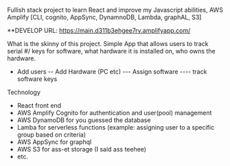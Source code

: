 Fullish stack project to learn React and improve my Javascript abilities, AWS Amplify [CLI, cognito, AppSync, DynamnoDB, Lambda, graphAL, S3]

**DEVELOP URL: https://main.d311b3ehgee7rv.amplifyapp.com/

What is the skinny of this project. Simple App that allows users to track serial #/ keys for software, what hardware it is installed on, who owns the hardware.

- Add users
-- Add Hardware (PC etc)
--- Assign software
---- track software keys

Technology

- React front end
- AWS Amplify Cognito for authentication and user(pool) management
- AWS DynamoDB for you guessed the database
- Lamba for serverless functions (example: assigning user to a specific group based on criteria)
- AWS AppSync for graphql
- AWS S3 for ass-et storage (I said ass teehee)
- etc.


